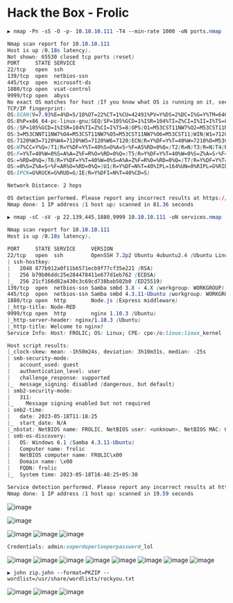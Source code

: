 # Hack the Box - Frolic

```CSS
▶ nmap -Pn -sS -O -p- 10.10.10.111 -T4 --min-rate 1000 -oN ports.nmap

Nmap scan report for 10.10.10.111
Host is up (0.18s latency).
Not shown: 65530 closed tcp ports (reset)
PORT     STATE SERVICE
22/tcp   open  ssh
139/tcp  open  netbios-ssn
445/tcp  open  microsoft-ds
1880/tcp open  vsat-control
9999/tcp open  abyss
No exact OS matches for host (If you know what OS is running on it, see https://nmap.org/submit/ ).
TCP/IP fingerprint:
OS:SCAN(V=7.93%E=4%D=5/18%OT=22%CT=1%CU=42491%PV=Y%DS=2%DC=I%G=Y%TM=646608A
OS:8%P=x86_64-pc-linux-gnu)SEQ(SP=105%GCD=1%ISR=104%TI=Z%CI=I%II=I%TS=8)SEQ
OS:(SP=105%GCD=1%ISR=104%TI=Z%CI=I%TS=8)OPS(O1=M53CST11NW7%O2=M53CST11NW7%O
OS:3=M53CNNT11NW7%O4=M53CST11NW7%O5=M53CST11NW7%O6=M53CST11)WIN(W1=7120%W2=
OS:7120%W3=7120%W4=7120%W5=7120%W6=7120)ECN(R=Y%DF=Y%T=40%W=7210%O=M53CNNSN
OS:W7%CC=Y%Q=)T1(R=Y%DF=Y%T=40%S=O%A=S+%F=AS%RD=0%Q=)T2(R=N)T3(R=N)T4(R=Y%D
OS:F=Y%T=40%W=0%S=A%A=Z%F=R%O=%RD=0%Q=)T5(R=Y%DF=Y%T=40%W=0%S=Z%A=S+%F=AR%O
OS:=%RD=0%Q=)T6(R=Y%DF=Y%T=40%W=0%S=A%A=Z%F=R%O=%RD=0%Q=)T7(R=Y%DF=Y%T=40%W
OS:=0%S=Z%A=S+%F=AR%O=%RD=0%Q=)U1(R=Y%DF=N%T=40%IPL=164%UN=0%RIPL=G%RID=G%R
OS:IPCK=G%RUCK=G%RUD=G)IE(R=Y%DFI=N%T=40%CD=S)

Network Distance: 2 hops

OS detection performed. Please report any incorrect results at https://nmap.org/submit/ .
Nmap done: 1 IP address (1 host up) scanned in 81.36 seconds
```

```CSS
▶ nmap -sC -sV -p 22,139,445,1880,9999 10.10.10.111 -oN services.nmap

Nmap scan report for 10.10.10.111
Host is up (0.18s latency).          
                                          
PORT     STATE SERVICE     VERSION
22/tcp   open  ssh         OpenSSH 7.2p2 Ubuntu 4ubuntu2.4 (Ubuntu Linux; protocol 2.0)
| ssh-hostkey: 
|   2048 877b912a0f11b6571ecb9f77cf35e221 (RSA)                                                                                                                            
|   256 b79b06ddc25e284478411e677d1eb762 (ECDSA)            
|_  256 21cf166d82a430c3c69cd738bab502b0 (ED25519)
139/tcp  open  netbios-ssn Samba smbd 3.X - 4.X (workgroup: WORKGROUP)
445/tcp  open  netbios-ssn Samba smbd 4.3.11-Ubuntu (workgroup: WORKGROUP)
1880/tcp open  http        Node.js (Express middleware)
|_http-title: Node-RED
9999/tcp open  http        nginx 1.10.3 (Ubuntu)
|_http-server-header: nginx/1.10.3 (Ubuntu)
|_http-title: Welcome to nginx!
Service Info: Host: FROLIC; OS: Linux; CPE: cpe:/o:linux:linux_kernel

Host script results:
|_clock-skew: mean: -1h50m24s, deviation: 3h10m31s, median: -25s
| smb-security-mode: 
|   account_used: guest
|   authentication_level: user
|   challenge_response: supported
|_  message_signing: disabled (dangerous, but default)
| smb2-security-mode: 
|   311: 
|_    Message signing enabled but not required
| smb2-time: 
|   date: 2023-05-18T11:18:25
|_  start_date: N/A
|_nbstat: NetBIOS name: FROLIC, NetBIOS user: <unknown>, NetBIOS MAC: 000000000000 (Xerox)
| smb-os-discovery: 
|   OS: Windows 6.1 (Samba 4.3.11-Ubuntu)
|   Computer name: frolic
|   NetBIOS computer name: FROLIC\x00
|   Domain name: \x00
|   FQDN: frolic
|_  System time: 2023-05-18T16:48:25+05:30

Service detection performed. Please report any incorrect results at https://nmap.org/submit/ .
Nmap done: 1 IP address (1 host up) scanned in 19.59 seconds
```

![image](https://github.com/0xhardyboy/Hack-the-Box/assets/83878909/e12b346f-5558-4210-b2b4-49c186a4ed0d)


![image](https://github.com/0xhardyboy/Hack-the-Box/assets/83878909/851dcf12-6391-47b1-b9ac-fcb42bdc725f)

![image](https://github.com/0xhardyboy/Hack-the-Box/assets/83878909/7af09321-c71e-47ce-b7f6-54b97ff4e6d8)
![image](https://github.com/0xhardyboy/Hack-the-Box/assets/83878909/f1d15473-ffae-4dc0-a5d6-d270bf70a618)
![image](https://github.com/0xhardyboy/Hack-the-Box/assets/83878909/a85d3683-a8a5-4a27-8361-694d4b252040)

```CSS
Credentials: admin:superduperlooperpassword_lol
```
![image](https://github.com/0xhardyboy/Hack-the-Box/assets/83878909/9240e526-17ab-45d1-8d1c-e68d93faad60)
![image](https://github.com/0xhardyboy/Hack-the-Box/assets/83878909/7591df2c-cc20-4b54-a986-4027d2568e1b)
![image](https://github.com/0xhardyboy/Hack-the-Box/assets/83878909/66a2d4e4-985d-4b70-a4df-67a7d0ef5b9f)
![image](https://github.com/0xhardyboy/Hack-the-Box/assets/83878909/8bcb57b5-b594-41d8-9474-2a6c6c330aae)
![image](https://github.com/0xhardyboy/Hack-the-Box/assets/83878909/af6f6a17-16bc-440e-b24b-1ed4e5af3922)
![image](https://github.com/0xhardyboy/Hack-the-Box/assets/83878909/e1de19ea-242f-487e-ae2e-3d6486ded4ee)
![image](https://github.com/0xhardyboy/Hack-the-Box/assets/83878909/62b03e03-0cec-4272-bb66-4b41b5871248)
![image](https://github.com/0xhardyboy/Hack-the-Box/assets/83878909/a9f4e805-2a03-4516-9623-7d5fc459a029)

```
▶ john zip.john --format=PKZIP --wordlist=/usr/share/wordlists/rockyou.txt
```
![image](https://github.com/0xhardyboy/Hack-the-Box/assets/83878909/ff7c7ed0-e456-43c2-84ba-50816cbe4abd)
![image](https://github.com/0xhardyboy/Hack-the-Box/assets/83878909/71bf6b42-94e5-4f81-a8f7-4a746705e6d0)
![image](https://github.com/0xhardyboy/Hack-the-Box/assets/83878909/81427d96-bde0-4049-bbeb-78c5e58aa6e7)
